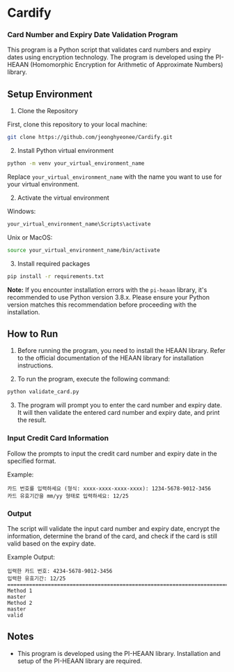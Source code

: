 # Cardify

### Card Number and Expiry Date Validation Program

This program is a Python script that validates card numbers and expiry dates using encryption technology. The program is developed using the PI-HEAAN (Homomorphic Encryption for Arithmetic of Approximate Numbers) library.

## Setup Environment

1. Clone the Repository

First, clone this repository to your local machine:

```bash
git clone https://github.com/jeonghyeonee/Cardify.git
```

2. Install Python virtual environment

```bash
python -m venv your_virtual_environment_name
```

Replace `your_virtual_environment_name` with the name you want to use for your virtual environment.

2. Activate the virtual environment

Windows:

```bash
your_virtual_environment_name\Scripts\activate
```

Unix or MacOS:

```bash
source your_virtual_environment_name/bin/activate
```

3. Install required packages

```bash
pip install -r requirements.txt
```

**Note:** If you encounter installation errors with the `pi-heaan` library, it's recommended to use Python version 3.8.x. Please ensure your Python version matches this recommendation before proceeding with the installation.

## How to Run

1. Before running the program, you need to install the HEAAN library. Refer to the official documentation of the HEAAN library for installation instructions.

2. To run the program, execute the following command:

```bash
python validate_card.py
```

3. The program will prompt you to enter the card number and expiry date. It will then validate the entered card number and expiry date, and print the result.

### Input Credit Card Information

Follow the prompts to input the credit card number and expiry date in the specified format.

Example:

```
카드 번호를 입력하세요 (형식: xxxx-xxxx-xxxx-xxxx): 1234-5678-9012-3456
카드 유효기간을 mm/yy 형태로 입력하세요: 12/25
```

### Output

The script will validate the input card number and expiry date, encrypt the information, determine the brand of the card, and check if the card is still valid based on the expiry date.

Example Output:

```
입력한 카드 번호: 4234-5678-9012-3456
입력한 유효기간: 12/25
===========================================================================
Method 1
master
Method 2
master
valid
```

## Notes

- This program is developed using the PI-HEAAN library. Installation and setup of the PI-HEAAN library are required.
